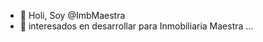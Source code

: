 - 👋 Holi, Soy @ImbMaestra
- 👀 interesados en desarrollar para Inmobiliaria Maestra ...


<!---
ImbMaestra/ImbMaestra is a ✨ special ✨ repository because its `README.md` (this file) appears on your GitHub profile.
You can click the Preview link to take a look at your changes.
--->
